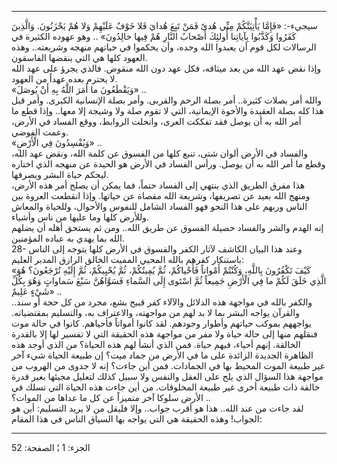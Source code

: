 ------------------------------------------------------------------------

سيجيء-: «فَإِمَّا يَأْتِيَنَّكُمْ مِنِّي هُدىً فَمَنْ تَبِعَ هُدايَ فَلا خَوْفٌ عَلَيْهِمْ وَلا هُمْ يَحْزَنُونَ.
وَالَّذِينَ كَفَرُوا وَكَذَّبُوا بِآياتِنا أُولئِكَ أَصْحابُ النَّارِ هُمْ فِيها خالِدُونَ» .. وهو
عهوده الكثيرة في الرسالات لكل قوم أن يعبدوا الله وحده، وأن يحكموا في
حياتهم منهجه وشريعته.. وهذه العهود كلها هي التي ينقضها الفاسقون.  
وإذا نقض عهد الله من بعد ميثاقه، فكل عهد دون الله منقوض. فالذي يجرؤ على
عهد الله لا يحترم بعده عهداً من العهود.  
«وَيَقْطَعُونَ ما أَمَرَ اللَّهُ بِهِ أَنْ يُوصَلَ» ..  
والله أمر بصلات كثيرة.. أمر بصلة الرحم والقربى. وأمر بصلة الإنسانية
الكبرى. وأمر قبل هذا كله بصلة العقيدة والأخوة الإيمانية، التي لا تقوم
صلة ولا وشيجة إلا معها.. وإذا قطع ما أمر الله به أن يوصل فقد تفككت
العرى، وانحلت الروابط، ووقع الفساد في الأرض، وعمت الفوضي.  
«وَيُفْسِدُونَ فِي الْأَرْضِ» ..  
والفساد في الأرض ألوان شتى، تنبع كلها من الفسوق عن كلمة الله، ونقض عهد
الله، وقطع ما أمر الله به أن يوصل. ورأس الفساد في الأرض هو الحيدة عن
منهجه الذي اختاره ليحكم حياة البشر ويصرفها.  
هذا مفرق الطريق الذي ينتهي إلى الفساد حتماً، فما يمكن أن يصلح أمر هذه
الأرض، ومنهج الله بعيد عن تصريفها، وشريعة الله مقصاة عن حياتها. وإذا
انقطعت العروة بين الناس وربهم على هذا النحو فهو الفساد الشامل للنفوس
والأحوال، وللحياة والمعاش وللأرض كلها وما عليها من ناس وأشياء.  
إنه الهدم والشر والفساد حصيلة الفسوق عن طريق الله.. ومن ثم يستحق أهله أن
يضلهم الله بما يهدي به عباده المؤمنين.  
28- وعند هذا البيان الكاشف لآثار الكفر والفسوق في الأرض كلها يتوجه إلى
الناس باستنكار كفرهم بالله المحيي المميت الخالق الرازق المدبر العليم:  
«كَيْفَ تَكْفُرُونَ بِاللَّهِ، وَكُنْتُمْ أَمْواتاً فَأَحْياكُمْ، ثُمَّ يُمِيتُكُمْ، ثُمَّ يُحْيِيكُمْ، ثُمَّ إِلَيْهِ
تُرْجَعُونَ؟ هُوَ الَّذِي خَلَقَ لَكُمْ ما فِي الْأَرْضِ جَمِيعاً ثُمَّ اسْتَوى إِلَى السَّماءِ فَسَوَّاهُنَّ سَبْعَ
سَماواتٍ وَهُوَ بِكُلِّ شَيْءٍ عَلِيمٌ» ..  
والكفر بالله في مواجهة هذه الدلائل والآلاء كفر قبيح بشع، مجرد من كل حجة
أو سند.. والقرآن يواجه البشر بما لا بد لهم من مواجهته، والاعتراف به،
والتسليم بمقتضياته. يواجههم بموكب حياتهم وأطوار وجودهم. لقد كانوا أمواتاً
فأحياهم. كانوا في حالة موت فنقلهم منها إلى حالة حياة ولا مفر من مواجهة
هذه الحقيقة التي لا تفسير لها إلا بالقدرة الخالقة. إنهم أحياء، فيهم
حياة. فمن الذي أنشأ لهم هذه الحياة؟ من الذي أوجد هذه الظاهرة الجديدة
الزائدة على ما في الأرض من جماد ميت؟ إن طبيعة الحياة شيء آخر غير طبيعة
الموت المحيط بها في الجمادات. فمن أين جاءت؟ إنه لا جدوى من الهروب من
مواجهة هذا السؤال الذي يلح على العقل والنفس ولا سبيل كذلك لتعليل مجيئها
بغير قدرة خالقة ذات طبيعة أخرى غير طبيعة المخلوقات. من أين جاءت هذه
الحياة التي تسلك في الأرض سلوكا آخر متميزاً عن كل ما عداها من الموات؟
..  
لقد جاءت من عند الله.. هذا هو أقرب جواب.. وإلا فليقل من لا يريد التسليم:
أين هو الجواب! وهذه الحقيقة هي التي يواجه بها السياق الناس في هذا
المقام:

------------------------------------------------------------------------

الجزء: 1 ¦ الصفحة: 52
